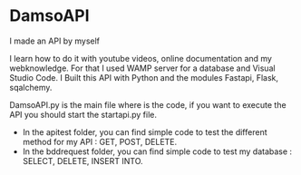 # DamsoAPI
I made an API by myself

I learn how to do it with youtube videos, online documentation and my webknowledge.
For that I used WAMP server for a database and Visual Studio Code.
I Built this API with Python and the modules Fastapi, Flask, sqalchemy.

DamsoAPI.py is the main file where is the code, if you want to execute the API you should start the startapi.py file.

- In the apitest folder, you can find simple code to test the different method for my API : GET, POST, DELETE.
- In the bddrequest folder, you can find simple code to test my database : SELECT, DELETE, INSERT INTO.
